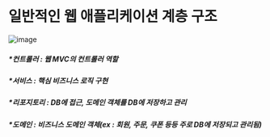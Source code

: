 일반적인 웹 애플리케이션 계층 구조</br>
==========================
![image](https://user-images.githubusercontent.com/70207093/152483351-235c4671-bf66-41d5-8062-a8f0b5ba2b96.png)
</br>
<h5> *컨트롤러 : 웹 MVC의 컨트롤러 역할</br>
<h5> *서비스 : 핵심 비즈니스 로직 구현</br>
<h5> *리포지토리 : DB에 접근, 도메인 객체를 DB에 저장하고 관리</br>
<h5> *도메인 : 비즈니스 도메인 객체(ex : 회원, 주문, 쿠폰 등등 주로 DB에 저장되고 관리됨)
